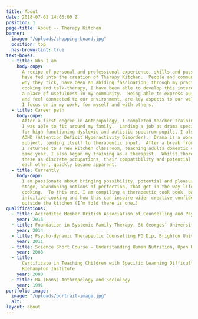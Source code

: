 ```yaml
---
title: About
date: 2018-07-03 14:03:00 Z
position: 1
page-title: About -- Therapy Kitchen
banner:
  image: "/uploads/chopping-board.jpg"
  position: top
  has-brown-tint: true
text-boxes:
  - title: Who I am
    body-copy:
      A recipe of personal and professional experience, skills and passions
      have fed into the creation of Therapy Kitchen.  People and communities, how and
      why they tick, have been an abiding fascination; through my practice of teaching,
      cooking and talk-therapy, I have been able to develop this interest, whilst finding
      a place of usefulness in my community.  Being able to express ourselves creatively
      and feel connected to our environment, are key aspects to our well being, which
      I focus on in my work, for myself and with others.
  - title: Career path
    body-copy:
      After a first degree in Anthropology, I completed teacher training, that
      I was able to fit around my family.  Landing a job as drama specialist at a school
      for high functioning dyslexic and autistic spectrum pupils, I also learned about
      ADHD (Attention Deficit Hyperactivity Disorder).  Drama is a wonderfully flexible
      subject, lending itself to therapeutic input.  After a break from secondary education,
      I returned to a new kitchen classroom, teaching adults domestic cookery.  In the
      same year, I also began my training as a therapist.  Whilst thoroughly enjoying
      these as discrete occupations, their compatibility and potential to feed into
      each other, quickly became apparent.
  - title: Currently
    body-copy:
      I am passionate about bringing possibility, potential and pleasure centre
      stage, abandoning notions of perfection, that get in the way life, love and good
      cooking.  To this end, I am compiling a therapeutic cook book, based around imaginative,
      intuitive cooking and how this can inspire wider creative confidence in the world
      outside the kitchen (I’m told there is one…)
qualifications:
  - title: Accredited Member British Association of Counselling and Psychotherapy (BACP)
    year: 2016
  - title: Foundation in Systemic Family Therapy, St Georges’ University Hospital, Tooting
    year: 2014
  - title: Psycho-dynamic Therapeutic Counselling PG Dip, Brighton University
    year: 2011
  - title: Science Short Course – Understanding Human Nutrition, Open University
    year: 2008
  - title:
      Certificate in Teaching Children with Specific Learning Difficulties – Dyslexia.
      Roehampton Institute
    year: 2000
  - title: BA (Hons) Anthropology and Sociology
    year: 1991
portfolio-image:
  image: "/uploads/portrait-image.jpg"
  alt:
layout: about
---
```

